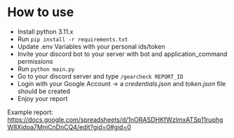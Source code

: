 # How to use
* Install python 3.11.x
* Run `pip install -r requirements.txt`
* Update .env Variables with your personal ids/token
* Invite your discord bot to your server with bot and application_command permissions
* Run `python main.py`
* Go to your discord server and type `/gearcheck REPORT_ID`
* Login with your Google Account -> a _credentials.json_ and _token.json_ file should be created
* Enjoy your report

Example report: https://docs.google.com/spreadsheets/d/1nORASDHKfWzlmxATSp11ruphgW8Xjdoa7MnjCnDnCQ4/edit?gid=0#gid=0